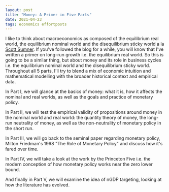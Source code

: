 ```yaml
---
layout: post
title: "Money: A Primer in Five Parts"
date: 2021-04-23
tags: economics effortposts
---
```


I like to think about macroeconomics as composed of the equilibrium real world, the equilibrium nominal world and the disequilibrium sticky world a la [Scott Sumner](https://www.themoneyillusion.com/my-vision-of-macro/). If you've followed the blog for a while, you will know that I've written a primer on long-run growth i.e. the equilibrium real world. So this is going to be a similar thing, but about money and its role in business cycles i.e. the equilibrium nominal world and the disequilibrium sticky world. Throughout all 5 parts, I'll try to blend a mix of economic intuition and mathematical modelling with the broader historical context and empirical data.

In Part I, we will glance at the basics of money: what it is, how it affects the nominal and real worlds, as well as the goals and practice of monetary policy.

In Part II, we will test the empirical validity of propositions around money in the nominal world and real world: the quantity theory of money, the long-run neutrality of money, as well as the non-neutrality of monetary policy in the short run.

In Part III, we will go back to the seminal paper regarding monetary policy, Milton Friedman's 1968 "The Role of Monetary Policy" and discuss how it's fared over time.

In Part IV, we will take a look at the work by the Princeton Five i.e. the modern conception of how monetary policy works near the zero lower bound.

And finally in Part V, we will examine the idea of nGDP targeting, looking at how the literature has evolved.
